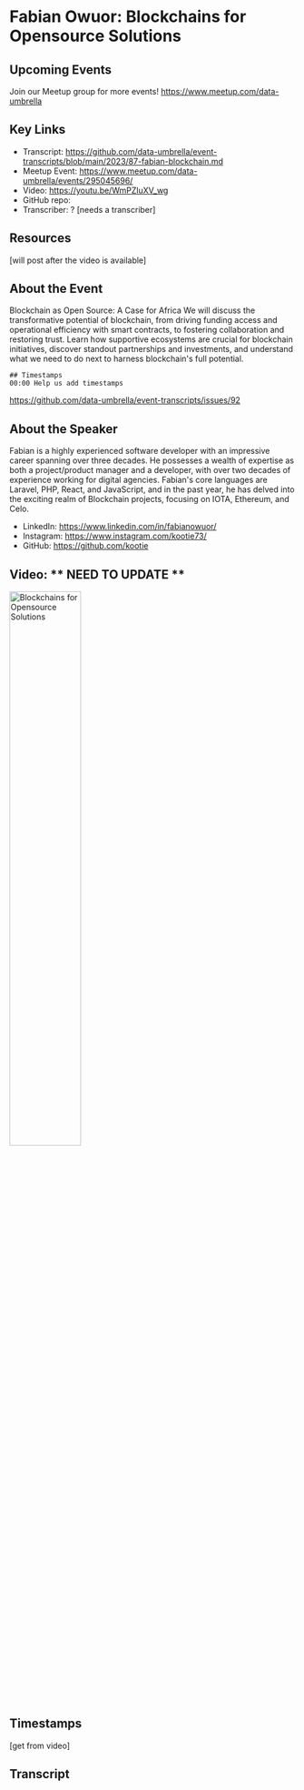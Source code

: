 # Fabian Owuor:  Blockchains for Opensource Solutions

## Upcoming Events
Join our Meetup group for more events!
https://www.meetup.com/data-umbrella

## Key Links
- Transcript: https://github.com/data-umbrella/event-transcripts/blob/main/2023/87-fabian-blockchain.md 
- Meetup Event: https://www.meetup.com/data-umbrella/events/295045696/
- Video: https://youtu.be/WmPZluXV_wg
- GitHub repo:  
- Transcriber:  ? [needs a transcriber]

## Resources
[will post after the video is available]

## About the Event
Blockchain as Open Source: A Case for Africa
We will discuss the transformative potential of blockchain, from driving funding access and operational efficiency with smart contracts, to fostering collaboration and restoring trust. Learn how supportive ecosystems are crucial for blockchain initiatives, discover standout partnerships and investments, and understand what we need to do next to harness blockchain's full potential.

```
## Timestamps
00:00 Help us add timestamps
```
https://github.com/data-umbrella/event-transcripts/issues/92

## About the Speaker
Fabian is a highly experienced software developer with an impressive career spanning over three decades. He possesses a wealth of expertise as both a project/product manager and a developer, with over two decades of experience working for digital agencies. Fabian's core languages are Laravel, PHP, React, and JavaScript, and in the past year, he has delved into the exciting realm of Blockchain projects, focusing on IOTA, Ethereum, and Celo.

- LinkedIn:  https://www.linkedin.com/in/fabianowuor/
- Instagram: https://www.instagram.com/kootie73/ 
- GitHub:  https://github.com/kootie

## Video:  ** NEED TO UPDATE **
<a href="http://www.youtube.com/watch?feature=player_embedded&v=WmPZluXV_wg" target="_blank"><img src="http://img.youtube.com/vi/WmPZluXV_wg/0.jpg"
alt="Blockchains for Opensource Solutions" width="50%" /></a>

## Timestamps
[get from video]

## Transcript
